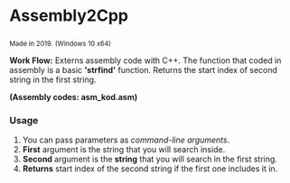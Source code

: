 # Assembly2Cpp
<sub>Made in 2019.</sub>
<sub>(Windows 10 x64)</sub>
<p><strong>Work Flow:</strong> Externs assembly code with C++. The function that coded in assembly is a basic <b>'strfind'</b> function. Returns the start index of second string in the first string.<p>
  
<b>(Assembly codes: asm_kod.asm)</b>

<h3>Usage</h3>
  <ol>
    <li> You can pass parameters as <i>command-line arguments</i>. </li>
    <li> <b>First</b> argument is the string that you will search inside.</li>
    <li> <b>Second</b> argument is the <b>string</b> that you will search in the first string.</li>
    <li> <b>Returns</b> start index of the second string if the first one includes it in. </li>
  </ol>
